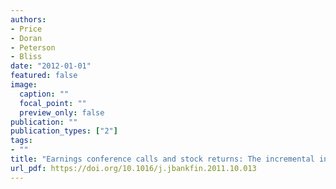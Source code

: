 ```yaml
---
authors:
- Price
- Doran
- Peterson
- Bliss
date: "2012-01-01"
featured: false
image:
  caption: ""
  focal_point: ""
  preview_only: false
publication: ""
publication_types: ["2"]
tags:
- ""
title: "Earnings conference calls and stock returns: The incremental informativeness of textual tone"
url_pdf: https://doi.org/10.1016/j.jbankfin.2011.10.013
---
```

